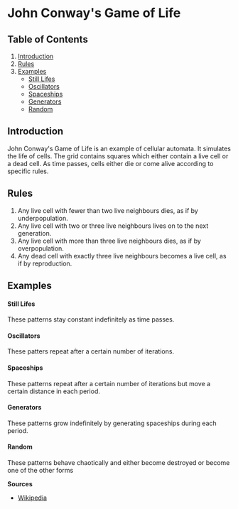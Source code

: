 # John Conway's Game of Life

## Table of Contents

1. [Introduction](#introduction)
2. [Rules](#rules)
3. [Examples](#examples)
	* [Still Lifes](#still-lifes)
	* [Oscillators](#oscillators)
	* [Spaceships](#spaceships)
	* [Generators](#generators)
	* [Random](#random)

## Introduction

John Conway's Game of Life is an example of cellular automata.
It simulates the life of cells.
The grid contains squares which either contain a live cell or a dead cell.
As time passes, cells either die or come alive according to specific rules.

## Rules

1. Any live cell with fewer than two live neighbours dies, as if by underpopulation.
2. Any live cell with two or three live neighbours lives on to the next generation.
3. Any live cell with more than three live neighbours dies, as if by overpopulation.
4. Any dead cell with exactly three live neighbours becomes a live cell, as if by reproduction.

## Examples

#### Still Lifes

These patterns stay constant indefinitely as time passes.

#### Oscillators

These patters repeat after a certain number of iterations.

#### Spaceships

These patterns repeat after a certain number of iterations but move a certain distance in each period.

#### Generators

These patterns grow indefinitely by generating spaceships during each period.

#### Random

These patterns behave chaotically and either become destroyed or become one of the other forms



**Sources**

* [Wikipedia](https://en.wikipedia.org/wiki/Conway%27s_Game_of_Life)